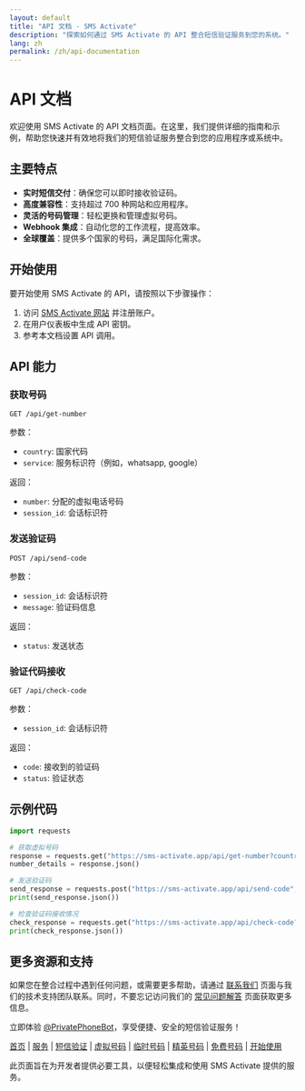 ```yaml
---
layout: default
title: "API 文档 - SMS Activate"
description: "探索如何通过 SMS Activate 的 API 整合短信验证服务到您的系统。"
lang: zh
permalink: /zh/api-documentation
---
```


# API 文档

欢迎使用 SMS Activate 的 API 文档页面。在这里，我们提供详细的指南和示例，帮助您快速并有效地将我们的短信验证服务整合到您的应用程序或系统中。

## 主要特点

- **实时短信交付**：确保您可以即时接收验证码。
- **高度兼容性**：支持超过 700 种网站和应用程序。
- **灵活的号码管理**：轻松更换和管理虚拟号码。
- **Webhook 集成**：自动化您的工作流程，提高效率。
- **全球覆盖**：提供多个国家的号码，满足国际化需求。

## 开始使用

要开始使用 SMS Activate 的 API，请按照以下步骤操作：

1. 访问 [SMS Activate 网站](https://sms-activate.app) 并注册账户。
2. 在用户仪表板中生成 API 密钥。
3. 参考本文档设置 API 调用。

## API 能力

### 获取号码

`GET /api/get-number`

参数：
- `country`: 国家代码
- `service`: 服务标识符（例如，whatsapp, google）

返回：
- `number`: 分配的虚拟电话号码
- `session_id`: 会话标识符

### 发送验证码

`POST /api/send-code`

参数：
- `session_id`: 会话标识符
- `message`: 验证码信息

返回：
- `status`: 发送状态

### 验证代码接收

`GET /api/check-code`

参数：
- `session_id`: 会话标识符

返回：
- `code`: 接收到的验证码
- `status`: 验证状态

## 示例代码

```python
import requests

# 获取虚拟号码
response = requests.get("https://sms-activate.app/api/get-number?country=zh&service=whatsapp")
number_details = response.json()

# 发送验证码
send_response = requests.post("https://sms-activate.app/api/send-code", data={"session_id": number_details['session_id'], "message": "Your code is 1234"})
print(send_response.json())

# 检查验证码接收情况
check_response = requests.get("https://sms-activate.app/api/check-code?session_id=" + number_details['session_id'])
print(check_response.json())
```

## 更多资源和支持

如果您在整合过程中遇到任何问题，或需要更多帮助，请通过 [联系我们](/zh/contact) 页面与我们的技术支持团队联系。同时，不要忘记访问我们的 [常见问题解答](/zh/faq) 页面获取更多信息。

立即体验 [@PrivatePhoneBot](https://t.me/PrivatePhoneBot)，享受便捷、安全的短信验证服务！

[首页](/zh/) | [服务](/zh/services) | [短信验证](/zh/sms-verification) | [虚拟号码](/zh/virtual-phone-numbers) | [临时号码](/zh/temporary-phone-numbers) | [精英号码](/zh/elite-phone-numbers) | [免费号码](/zh/free-phone-numbers) | [开始使用](/zh/get-started)

此页面旨在为开发者提供必要工具，以便轻松集成和使用 SMS Activate 提供的服务。